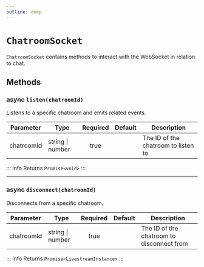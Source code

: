 ```yaml
---
outline: deep
---
```


# `ChatroomSocket`

`ChatroomSocket` contains methods to interact with the WebSocket in relation to chat.

## Methods

### <Badge type="tip">async</Badge> `listen(chatroomId)`

Listens to a specific chatroom and emits related events.


| Parameter  | Type             | Required | Default | Description                         |
| ---------- | ---------------- | :------: | ------- | ----------------------------------- |
| chatroomId | string \| number |   true   |         | The ID of the chatroom to listen to |

::: info Returns
`Promise<void>`
:::

***

### <Badge type="tip">async</Badge> `disconnect(chatroomId)`

Disconnects from a specific chatroom.

| Parameter  | Type             | Required | Default | Description                               |
| ---------- | ---------------- | :------: | ------- | ----------------------------------------- |
| chatroomId | string \| number |   true   |         | The ID of the chatroom to disconnect from |

::: info Returns
`Promise<LivestreamInstance>`
:::
